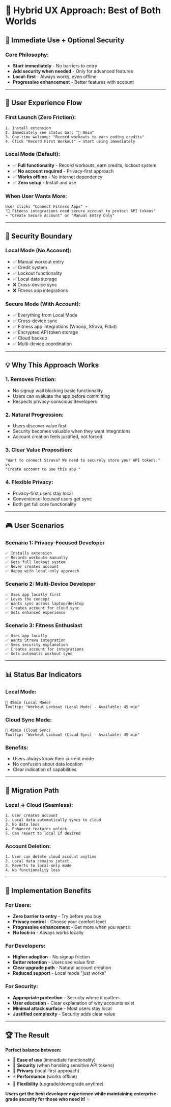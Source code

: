 # 🎯 Hybrid UX Approach: Best of Both Worlds

## 📱 **Immediate Use + Optional Security**

### **Core Philosophy:**

- **Start immediately** - No barriers to entry
- **Add security when needed** - Only for advanced features
- **Local-first** - Always works, even offline
- **Progressive enhancement** - Better features with account

---

## 🚀 **User Experience Flow**

### **First Launch (Zero Friction):**

```
1. Install extension
2. Immediately see status bar: "💪 0min"
3. One-time welcome: "Record workouts to earn coding credits"
4. Click "Record First Workout" → Start using immediately
```

### **Local Mode (Default):**

- ✅ **Full functionality** - Record workouts, earn credits, lockout system
- ✅ **No account required** - Privacy-first approach
- ✅ **Works offline** - No internet dependency
- ✅ **Zero setup** - Install and use

### **When User Wants More:**

```
User clicks "Connect Fitness Apps" →
"🔐 Fitness integrations need secure account to protect API tokens"
→ "Create Secure Account" or "Manual Entry Only"
```

---

## 🔐 **Security Boundary**

### **Local Mode (No Account):**

- ✅ Manual workout entry
- ✅ Credit system
- ✅ Lockout functionality
- ✅ Local data storage
- ❌ Cross-device sync
- ❌ Fitness app integrations

### **Secure Mode (With Account):**

- ✅ Everything from Local Mode
- ✅ Cross-device sync
- ✅ Fitness app integrations (Whoop, Strava, Fitbit)
- ✅ Encrypted API token storage
- ✅ Cloud backup
- ✅ Multi-device coordination

---

## 💡 **Why This Approach Works**

### **1. Removes Friction:**

- No signup wall blocking basic functionality
- Users can evaluate the app before committing
- Respects privacy-conscious developers

### **2. Natural Progression:**

- Users discover value first
- Security becomes valuable when they want integrations
- Account creation feels justified, not forced

### **3. Clear Value Proposition:**

```
"Want to connect Strava? We need to securely store your API tokens."
vs
"Create account to use this app."
```

### **4. Flexible Privacy:**

- Privacy-first users stay local
- Convenience-focused users get sync
- Both get full core functionality

---

## 🎮 **User Scenarios**

### **Scenario 1: Privacy-Focused Developer**

```
✅ Installs extension
✅ Records workouts manually
✅ Gets full lockout system
✅ Never creates account
✅ Happy with local-only approach
```

### **Scenario 2: Multi-Device Developer**

```
✅ Uses app locally first
✅ Loves the concept
✅ Wants sync across laptop/desktop
✅ Creates account for cloud sync
✅ Gets enhanced experience
```

### **Scenario 3: Fitness Enthusiast**

```
✅ Uses app locally
✅ Wants Strava integration
✅ Sees security explanation
✅ Creates account for integrations
✅ Gets automatic workout sync
```

---

## 📊 **Status Bar Indicators**

### **Local Mode:**

```
💪 45min (Local Mode)
Tooltip: "Workout Lockout (Local Mode) - Available: 45 min"
```

### **Cloud Sync Mode:**

```
💪 45min (Cloud Sync)
Tooltip: "Workout Lockout (Cloud Sync) - Available: 45 min"
```

### **Benefits:**

- Users always know their current mode
- No confusion about data location
- Clear indication of capabilities

---

## 🔄 **Migration Path**

### **Local → Cloud (Seamless):**

```
1. User creates account
2. Local data automatically syncs to cloud
3. No data loss
4. Enhanced features unlock
5. Can revert to local if desired
```

### **Account Deletion:**

```
1. User can delete cloud account anytime
2. Local data remains intact
3. Reverts to local-only mode
4. No functionality loss
```

---

## 🎯 **Implementation Benefits**

### **For Users:**

- **Zero barrier to entry** - Try before you buy
- **Privacy control** - Choose your comfort level
- **Progressive enhancement** - Get more when you want it
- **No lock-in** - Always works locally

### **For Developers:**

- **Higher adoption** - No signup friction
- **Better retention** - Users see value first
- **Clear upgrade path** - Natural account creation
- **Reduced support** - Local mode "just works"

### **For Security:**

- **Appropriate protection** - Security where it matters
- **User education** - Clear explanation of why accounts exist
- **Minimal attack surface** - Most users stay local
- **Justified complexity** - Security adds clear value

---

## 🏆 **The Result**

**Perfect balance between:**

- 🚀 **Ease of use** (immediate functionality)
- 🔐 **Security** (when handling sensitive API tokens)
- 🎯 **Privacy** (local-first approach)
- ⚡ **Performance** (works offline)
- 🔄 **Flexibility** (upgrade/downgrade anytime)

**Users get the best developer experience while maintaining enterprise-grade security for those who need it!** ✨
